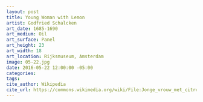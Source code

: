 ```yaml
---
layout: post
title: Young Woman with Lemon
artist: Godfried Schalcken
art_date: 1685-1690
art_medium: Oil
art_surface: Panel
art_height: 23
art_width: 18
art_location: Rijksmuseum, Amsterdam
image: 05-22.jpg
date: 2016-05-22 12:00:00 -05:00
categories:
tags:
cite_author: Wikipedia
cite_url: https://commons.wikimedia.org/wiki/File:Jonge_vrouw_met_citroen_Rijksmuseum_SK-A-2339.jpeg
---
```

